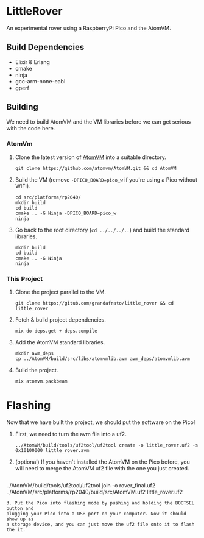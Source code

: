 # LittleRover

An experimental rover using a RaspberryPi Pico and the AtomVM.

## Build Dependencies

* Elixir & Erlang
* cmake
* ninja
* gcc-arm-none-eabi
* gperf

## Building

We need to build AtomVM and the VM libraries before we can get serious with the
code here.

### AtomVm

1. Clone the latest version of [AtomVM](https://github.com/atomvm/AtomVM.git)
   into a suitable directory.
   ```shell
   git clone https://github.com/atomvm/AtomVM.git && cd AtomVM
   ```
2. Build the VM (remove `-DPICO_BOARD=pico_w` if you're using a Pico without WIFI).
   ```shell
   cd src/platforms/rp2040/
   mkdir build
   cd build
   cmake .. -G Ninja -DPICO_BOARD=pico_w
   ninja
   ```
3. Go back to the root directory (`cd ../../../..`) and build the standard
   libraries.
   ```shell
   mkdir build
   cd build
   cmake .. -G Ninja
   ninja
   ```

### This Project

1. Clone the project parallel to the VM.
   ```shell
   git clone https://gitub.com/grandafrato/little_rover && cd little_rover
   ```
2. Fetch & build project dependencies.
   ```shell
   mix do deps.get + deps.compile
   ```
3. Add the AtomVM standard libraries.
   ```shell
   mkdir avm_deps
   cp ../AtomVM/build/src/libs/atomvmlib.avm avm_deps/atomvmlib.avm
   ```
4. Build the project.
   ```shell
   mix atomvm.packbeam
   ```

# Flashing

Now that we have built the project, we should put the software on the Pico!

1. First, we need to turn the avm file into a uf2.
   ```shell
   ../AtomVM/build/tools/uf2tool/uf2tool create -o little_rover.uf2 -s 0x10100000 little_rover.avm
   ```
2. (optional) If you haven't installed the AtomVM on the Pico before, you will
   need to merge the AtomVM uf2 file with the one you just created.
   ```shell
  ../AtomVM/build/tools/uf2tool/uf2tool join -o rover_final.uf2 ../AtomVM/src/platforms/rp2040/build/src/AtomVM.uf2 little_rover.uf2
   ```
3. Put the Pico into flashing mode by pushing and holding the BOOTSEL button and
   plugging your Pico into a USB port on your computer. Now it should show up as
   a storage device, and you can just move the uf2 file onto it to flash the it.
